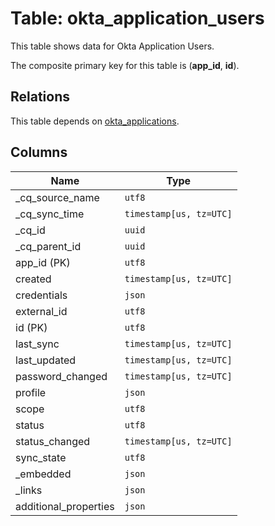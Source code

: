 # Table: okta_application_users

This table shows data for Okta Application Users.

The composite primary key for this table is (**app_id**, **id**).

## Relations

This table depends on [okta_applications](okta_applications).

## Columns

| Name          | Type          |
| ------------- | ------------- |
|_cq_source_name|`utf8`|
|_cq_sync_time|`timestamp[us, tz=UTC]`|
|_cq_id|`uuid`|
|_cq_parent_id|`uuid`|
|app_id (PK)|`utf8`|
|created|`timestamp[us, tz=UTC]`|
|credentials|`json`|
|external_id|`utf8`|
|id (PK)|`utf8`|
|last_sync|`timestamp[us, tz=UTC]`|
|last_updated|`timestamp[us, tz=UTC]`|
|password_changed|`timestamp[us, tz=UTC]`|
|profile|`json`|
|scope|`utf8`|
|status|`utf8`|
|status_changed|`timestamp[us, tz=UTC]`|
|sync_state|`utf8`|
|_embedded|`json`|
|_links|`json`|
|additional_properties|`json`|